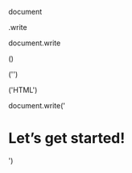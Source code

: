 document

.write

document.write

()

('')

('HTML')

document.write('<h1>Let’s get started!</h1>')


